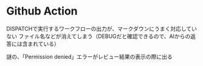 # Github Action
DISPATCHで実行するワークフローの出力が、マークダウンにうまく対応していない
ファイル名などが消えてしまう（DEBUGだと確認できるので、AIからの返答には含まれている）

謎の、「Permission denied」エラーがレビュー結果の表示の際に出る